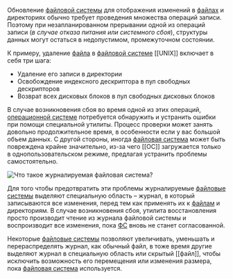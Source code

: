 Обновление [файловой системы](Что%20такое%20ФС.md) для отображения изменений в [файлах](файл) и директориях обычно требует проведения множества операций записи. Поэтому при незапланированном прерывании одной из операций записи (_в случае отказа питания или системного сбоя_), структуры данных могут остаться в недопустимом, промежуточном состоянии.

К примеру, удаление [файла](файл) в [файловой системе](Что%20такое%20ФС.md) [[UNIX]] включает в себя три шага:

-   Удаление его записи в директории
-   Освобождение индексного дескриптора в пул свободных дескрипторов
-   Возврат всех дисковых блоков в пул свободных дисковых блоков

В случае возникновения сбоя во время одной из этих операций, [операционной системе](ОС.md) потребуется обнаружить и устранить ошибки при помощи специальной утилиты. Процесс проверки может занять довольно продолжительное время, в особенности если у вас большой объем данных. С другой стороны, иногда [файловая система](Что%20такое%20ФС.md) может быть повреждена крайне значительно, из-за чего [[ОС]] загружается только в однопользовательском режиме, предлагая устранить проблемы самостоятельно.

![Что такое журналируемая файловая система?](https://avatars.mds.yandex.net/get-zen_doc/1705407/pub_5e78782438319e230cc31107_5e7879d6dacda539a4a57396/scale_1200)

Для того чтобы предотвратить эти проблемы журналируемые [файловые системы](Что%20такое%20ФС.md) выделяют специальную область – журнал, в который записываются все изменения, перед тем как применять их к [файлам](файл) и директориям. В случае возникновения сбоя, утилита восстановления просто производит чтение из журнала файловой системы и воспроизводит все изменения, пока [ФС](Что%20такое%20ФС.md) вновь не станет согласованной.

Некоторые [файловые системы](Что%20такое%20ФС.md) позволяют увеличивать, уменьшать и перераспределять журнал, как обычный файл, в тоже время другие выделяют журнал в специальную область или скрытый [[файл]], чтобы исключить возможность его перемещения или изменения размера, пока [файловая система](Что%20такое%20ФС.md) используется.